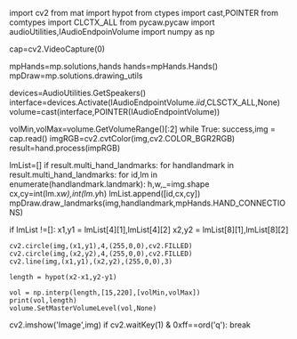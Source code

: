 import cv2
from mat import hypot
from ctypes import cast,POINTER
from comtypes import CLCTX_ALL
from pycaw.pycaw import audioUtilities,IAudioEndpoinVolume
import numpy as np

cap=cv2.VideoCapture(0)

mpHands=mp.solutions,hands
hands=mpHands.Hands()
mpDraw=mp.solutions.drawing_utils

devices=AudioUtilities.GetSpeakers()
interface=devices.Activate(IAudioEndpointVolume._iid_,CLSCTX_ALL,None)
volume=cast(interface,POINTER(IAudioEndpointVolume))

volMin,volMax=volume.GetVolumeRange()[:2]
while True:
   success,img = cap.read()
   imgRGB=cv2.cvtColor(img,cv2.COLOR_BGR2RGB)
   result=hand.process(impRGB)

lmList=[]
if result.multi_hand_landmarks:
  for handlandmark in result.multi_hand_landmarks:
      for id,lm in enumerate(handlandmark.landmark):
          h,w,_=img.shape
          cx,cy=int(lm.x*w),int(lm.y*h)
          lmList.append([id,cx,cy])
      mpDraw.draw_landmarks(img,handlandmark,mpHands.HAND_CONNECTIONS)
      
if lmList !=[]:
    x1,y1 = lmList[4][1],lmList[4][2]
    x2,y2 = lmList[8][1],lmList[8][2]
    
    cv2.circle(img,(x1,y1),4,(255,0,0),cv2.FILLED)
    cv2.circle(img,(x2,y2),4,(255,0,0),cv2.FILLED)
    cv2.line(img,(x1,y1),(x2,y2),(255,0,0),3)
    
    length = hypot(x2-x1,y2-y1)
    
    vol = np.interp(length,[15,220],[volMin,volMax])
    print(vol,length)
    volume.SetMasterVolumeLevel(vol,None)
        
cv2.imshow('Image',img)
if cv2.waitKey(1) & 0xff==ord('q'):
     break
 
